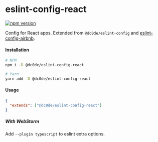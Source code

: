 # eslint-config-react

[![npm version](https://badge.fury.io/js/%40dc0de%2Feslint-config-react.svg)](https://badge.fury.io/js/%40dc0de%2Feslint-config-react)

Config for React apps. Extended from `@dc0de/eslint-config` and [eslint-config-airbnb](https://github.com/airbnb/javascript/tree/master/packages/eslint-config-airbnb).

#### Installation

```bash
# NPM
npm i -D @dc0de/eslint-config-react

# Yarn
yarn add -D @dc0de/eslint-config-react
```

#### Usage

```json
{
  "extends": ["@dc0de/eslint-config-react"]
}
```

##### With WebStorm

Add `--plugin typescript` to eslint extra options.
